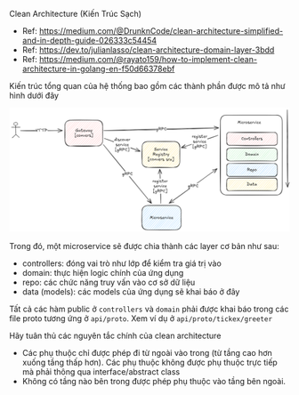 Clean Architecture (Kiến Trúc Sạch)

- Ref: https://medium.com/@DrunknCode/clean-architecture-simplified-and-in-depth-guide-026333c54454
- Ref: https://dev.to/julianlasso/clean-architecture-domain-layer-3bdd
- Ref: https://medium.com/@rayato159/how-to-implement-clean-architecture-in-golang-en-f50d66378ebf

Kiến trúc tổng quan của hệ thống bao gồm các thành phần được mô tả như hình dưới đây

![arch](/docs/img/arch/arch.png)

Trong đó, một microservice sẽ được chia thành các layer cơ bản như sau:

- controllers: đóng vai trò như lớp để kiểm tra giá trị vào
- domain: thực hiện logic chính của ứng dụng
- repo: các chức năng truy vấn vào cơ sở dữ liệu
- data (models): các models của ứng dụng sẽ khai báo ở đây

Tất cả các hàm public ở `controllers` và `domain` phải được khai báo trong các file proto tương ứng ở `api/proto`. Xem ví dụ ở `api/proto/tickex/greeter`

Hãy tuân thủ các nguyên tắc chính của clean architecture

- Các phụ thuộc chỉ được phép đi từ ngoài vào trong (từ tầng cao hơn xuống tầng thấp hơn). Các phụ thuộc không được phụ thuộc trực tiếp mà phải thông qua interface/abstract class
- Không có tầng nào bên trong được phép phụ thuộc vào tầng bên ngoài.

